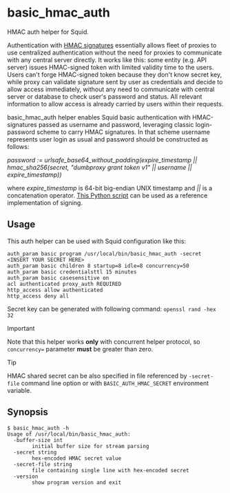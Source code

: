# basic\_hmac\_auth

HMAC auth helper for Squid.

Authentication with [HMAC signatures](https://en.wikipedia.org/wiki/HMAC) essentially allows fleet of proxies to use centralized authentication without the need for proxies to communicate with any central server directly. It works like this: some entity (e.g. API server) issues HMAC-signed token with limited validity time to the users. Users can't forge HMAC-signed token because they don't know secret key, while proxy can validate signature sent by user as credentials and decide to allow access immediately, without any need to communicate with central server or database to check user's password and status. All relevant information to allow access is already carried by users within their requests.

basic\_hmac\_auth helper enables Squid basic authentication with HMAC-signatures passed as username and password, leveraging classic login-password scheme to carry HMAC signatures. In that scheme username represents user login as usual and password should be constructed as follows:

*password := urlsafe\_base64\_without\_padding(expire\_timestamp || hmac\_sha256(secret, "dumbproxy grant token v1" || username || expire\_timestamp))*

where *expire_timestamp* is 64-bit big-endian UNIX timestamp and *||* is a concatenation operator. [This Python script](https://gist.github.com/Snawoot/2b5acc232680d830f0f308f14e540f1d) can be used as a reference implementation of signing.

## Usage

This auth helper can be used with Squid configuration like this:

```
auth_param basic program /usr/local/bin/basic_hmac_auth -secret <INSERT YOUR SECRET HERE>
auth_param basic children 8 startup=8 idle=8 concurrency=50
auth_param basic credentialsttl 15 minutes
auth_param basic casesensitive on
acl authenticated proxy_auth REQUIRED
http_access allow authenticated
http_access deny all
```

Secret key can be generated with following command: `openssl rand -hex 32`

> [!IMPORTANT]  
> Note that this helper works **only** with concurrent helper protocol, so `concurrency=` parameter **must** be greater than zero.

> [!TIP]
> HMAC shared secret can be also specified in file referenced by `-secret-file` command line option or with `BASIC_AUTH_HMAC_SECRET` environment variable.

## Synopsis

```
$ basic_hmac_auth -h
Usage of /usr/local/bin/basic_hmac_auth:
  -buffer-size int
    	initial buffer size for stream parsing
  -secret string
    	hex-encoded HMAC secret value
  -secret-file string
    	file containing single line with hex-encoded secret
  -version
    	show program version and exit
```
